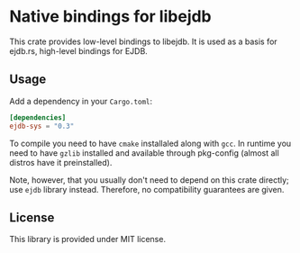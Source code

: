 # Native bindings for libejdb

This crate provides low-level bindings to libejdb. It is used as a basis for ejdb.rs, high-level
bindings for EJDB.

## Usage

Add a dependency in your `Cargo.toml`:

```toml
[dependencies]
ejdb-sys = "0.3"
```
To compile you need to have `cmake` installaled along with `gcc`. 
In runtime you need to have `gzlib` installed and available through pkg-config (almost all distros have it preinstalled).


Note, however, that you usually don't need to depend on this crate directly; use `ejdb`
library instead. Therefore, no compatibility guarantees are given.

## License

This library is provided under MIT license.
